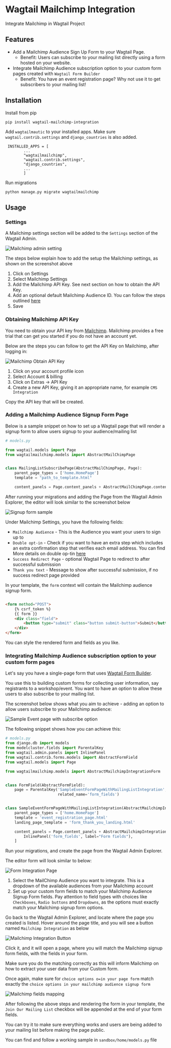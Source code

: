 # Wagtail Mailchimp Integration

Integrate Mailchimp in Wagtail Project

## Features

- Add a Mailchimp Audience Sign Up Form to your Wagtail Page.
    - Benefit: Users can subscribe to your mailing list directly using a form hosted on your website.
- Integrate Mailchimp Audience subscription option to your custom form pages created with `Wagtail Form Builder`
    - Benefit: You have an event registration page? Why not use it to get subscribers to your mailing list!

## Installation

Install from pip

```shell
pip install wagtail-mailchimp-integration
```

Add `wagtailmautic` to your installed apps. Make sure `wagtail.contrib.settings` and `django_countries` is also added.

```
 INSTALLED_APPS = [
        ...
        "wagtailmailchimp",
        "wagtail.contrib.settings",
        "django_countries",
        ...
        ]
```

Run migrations

```
python manage.py migrate wagtailmailchimp
```

## Usage

### Settings

A Mailchimp settings section will be added to the `Settings` section of the Wagtail Admin.

![Mailchimp admin setting](screenshots/admin_settings.png)

The steps below explain how to add the setup the Mailchimp settings, as shown on the screenshot above

1. Click on Settings
2. Select Mailchimp Settings
3. Add the Mailchimp API Key. See next section on how to obtain the API Key.
4. Add an optional default Mailchimp Audience ID. You can follow the steps
   outlined [here](https://mailchimp.com/help/find-audience-id/)
5. Save

### Obtaining Mailchimp API Key

You need to obtain your API key from [Mailchimp](https://mailchimp.com/). Mailchimp provides a free trial that can get
you started if you do not have an account yet.

Below are the steps you can follow to get the API Key on Mailchimp, after logging in:

![Mailchimp Obtain API Key](screenshots/mailchimp-create-api-key.png)

1. Click on your account profile icon
2. Select Account & billing
3. Click on Extras -> API Key
4. Create a new API Key, giving it an appropriate name, for example `CMS Integration`

Copy the API key that will be created.

### Adding a Mailchimp Audience Signup Form Page

Below is a sample snippet on how to set up a Wagtail page that will render a signup form to allow users signup to your
audience/mailing list

```python
# models.py

from wagtail.models import Page
from wagtailmailchimp.models import AbstractMailChimpPage


class MailingListSubscribePage(AbstractMailChimpPage, Page):
    parent_page_types = ['home.HomePage']
    template = "path_to_template.html"

    content_panels = Page.content_panels + AbstractMailChimpPage.content_panels

```

After running your migrations and adding the Page from the Wagtail Admin Explorer, the editor will look similar to the
screenshot below

![Signup form sample](screenshots/signup_form_page.png)

Under Mailchimp Settings, you have the following fields:

- `Mailchimp Audience` - This is the Audience you want your users to sign up to
- `Double opt-in` - Check if you want to have an extra step which includes an extra confirmation step that verifies each
  email address. You can find More details on double op-tin [here](https://mailchimp.com/help/about-double-opt-in/)
- `Success Redirect Page` - optional Wagtail Page to redirect to after successful submission
- `Thank you text` - Message to show after successful submission, if no success redirect page provided

In your template, the `form` context will contain the Mailchimp audience signup form.

```html

<form method="POST">
    {% csrf_token %}
    {{ form }}
    <div class="field">
        <button type="submit" class="button submit-button">Submit</button>
    </div>
</form>
```

You can style the rendered form and fields as you like.

### Integrating Mailchimp Audience subscription option to your custom form pages

Let's say you have a single-page form that
uses [Wagtail Form Builder](https://docs.wagtail.org/en/latest/reference/contrib/forms/).

You use this to building custom forms for collecting user information, say registrants to a workshop/event. You want to
have an option to allow these users to also subscribe to your mailing list.

The screenshot below shows what you aim to achieve - adding an option to allow users subscribe to your Mailchimp
audience:

![Sample Event page with subscribe option](screenshots/sample_event.png)

The following snippet shows how you can achieve this:

```python
# models.py
from django.db import models
from modelcluster.fields import ParentalKey
from wagtail.admin.panels import InlinePanel
from wagtail.contrib.forms.models import AbstractFormField
from wagtail.models import Page

from wagtailmailchimp.models import AbstractMailchimpIntegrationForm


class FormField(AbstractFormField):
    page = ParentalKey('SampleEventFormPageWithMailingListIntegration', on_delete=models.CASCADE,
                       related_name='form_fields')


class SampleEventFormPageWithMailingListIntegration(AbstractMailchimpIntegrationForm):
    parent_page_types = ['home.HomePage']
    template = 'event_registration_page.html'
    landing_page_template = 'form_thank_you_landing.html'

    content_panels = Page.content_panels + AbstractMailchimpIntegrationForm.integration_panels + [
        InlinePanel('form_fields', label="Form fields"),
    ]
```

Run your migrations, and create the page from the Wagtail Admin Explorer.

The editor form will look similar to below:

![Form Integration Page](screenshots/form_integration_page.png)

1. Select the MailChimp Audience you want to integrate. This is a dropdown of the available audiences from your
   Mailchimp account
2. Set up your custom form fields to match your Mailchimp Audience Signup Form fields. Pay attention to field types with
   choices like `Checkboxes`, `Radio buttons` and `Dropdowns`, as the options must exactly match your Mailchimp signup
   form options.

Go back to the Wagtail Admin Explorer, and locate where the page you created is listed. Hover around the page title, and
you will see a button named `Mailchimp Integration` as below

![Mailchimp Integration Button](screenshots/mailchimp_integration_button.png)

Click it, and it will open a page, where you will match the Mailchimp signup form fields, with the fields in your form.

Make sure you do the matching correctly as this will inform Mailchimp on how to extract your user data from your Custom
form.

Once again, make sure for `choice options o=in your page form` match exactly
the `choice options in your mailchimp audience signup form`

![Mailchimp fields mapping](screenshots/mailchimp_fields_mapping.png)

After following the above steps and rendering the form in your template, the `Join Our Mailing List` checkbox will be
appended at the end of your form fields.

You can try it to make sure everything works and users are being added to your mailing list before making the page
public.

You can find and follow a working sample in `sandbox/home/models.py` file
